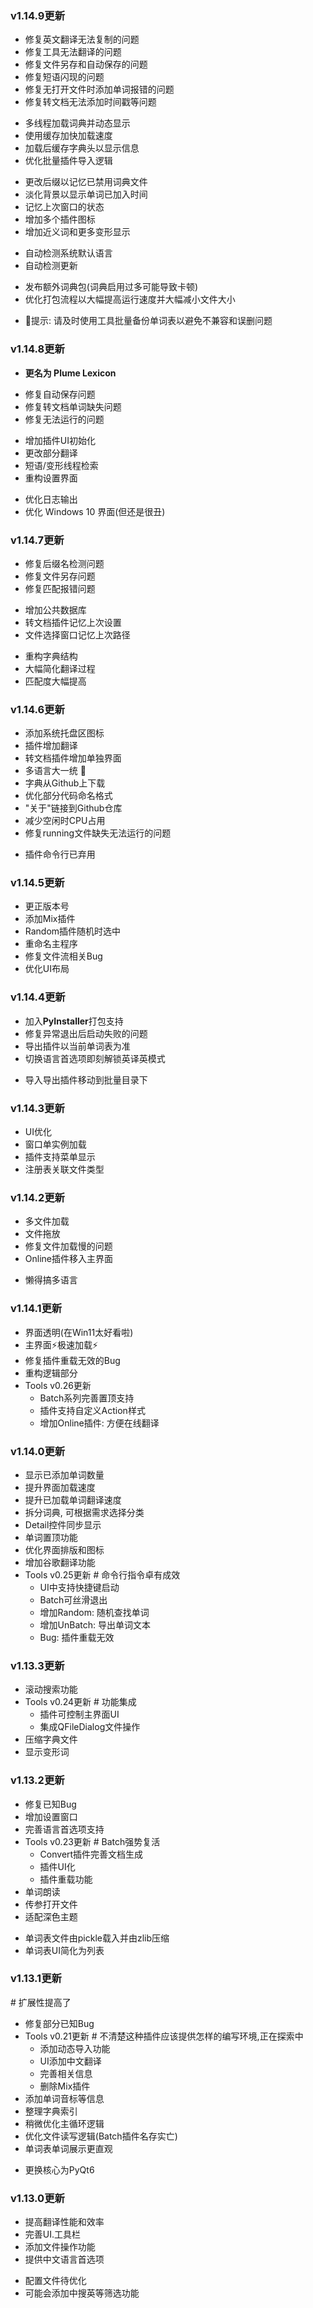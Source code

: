 ### v1.14.9更新
+ 修复英文翻译无法复制的问题
+ 修复工具无法翻译的问题
+ 修复文件另存和自动保存的问题
+ 修复短语闪现的问题
+ 修复无打开文件时添加单词报错的问题
+ 修复转文档无法添加时间戳等问题
* 多线程加载词典并动态显示
* 使用缓存加快加载速度
* 加载后缓存字典头以显示信息
* 优化批量插件导入逻辑
+ 更改后缀以记忆已禁用词典文件
+ 淡化背景以显示单词已加入时间
+ 记忆上次窗口的状态
+ 增加多个插件图标
+ 增加近义词和更多变形显示
* 自动检测系统默认语言
* 自动检测更新
+ 发布额外词典包(词典启用过多可能导致卡顿)
+ 优化打包流程以大幅提高运行速度并大幅减小文件大小
- 📗提示: 请及时使用工具批量备份单词表以避免不兼容和误删问题

### v1.14.8更新
* **更名为 Plume Lexicon**
+ 修复自动保存问题
+ 修复转文档单词缺失问题
+ 修复无法运行的问题
* 增加插件UI初始化
* 更改部分翻译
* 短语/变形线程检索
* 重构设置界面
+ 优化日志输出
+ 优化 Windows 10 界面(但还是很丑)

### v1.14.7更新
+ 修复后缀名检测问题
+ 修复文件另存问题
+ 修复匹配报错问题
* 增加公共数据库
* 转文档插件记忆上次设置
* 文件选择窗口记忆上次路径
+ 重构字典结构
+ 大幅简化翻译过程
+ 匹配度大幅提高

### v1.14.6更新
+ 添加系统托盘区图标
+ 插件增加翻译
+ 转文档插件增加单独界面
+ 多语言大一统 🎉
+ 字典从Github上下载
+ 优化部分代码命名格式
+ "关于"链接到Github仓库
+ 减少空闲时CPU占用
+ 修复running文件缺失无法运行的问题
- 插件命令行已弃用

### v1.14.5更新
+ 更正版本号
+ 添加Mix插件
+ Random插件随机时选中
+ 重命名主程序
+ 修复文件流相关Bug
+ 优化UI布局

### v1.14.4更新
+ 加入**PyInstaller**打包支持
+ 修复异常退出后启动失败的问题
+ 导出插件以当前单词表为准
+ 切换语言首选项即刻解锁英译英模式
* 导入导出插件移动到批量目录下

### v1.14.3更新
+ UI优化
+ 窗口单实例加载
+ 插件支持菜单显示
+ 注册表关联文件类型

### v1.14.2更新
+ 多文件加载
+ 文件拖放
+ 修复文件加载慢的问题
+ Online插件移入主界面
- 懒得搞多语言

### v1.14.1更新
+ 界面透明(在Win11太好看啦)
+ 主界面⚡极速加载⚡
+ 修复插件重载无效的Bug
+ 重构逻辑部分
+ Tools v0.26更新
    + Batch系列完善置顶支持
    + 插件支持自定义Action样式
    + 增加Online插件: 方便在线翻译

### v1.14.0更新
+ 显示已添加单词数量
+ 提升界面加载速度
+ 提升已加载单词翻译速度
+ 拆分词典, 可根据需求选择分类
+ Detail控件同步显示
+ 单词置顶功能
+ 优化界面排版和图标
+ 增加谷歌翻译功能
+ Tools v0.25更新
    \# 命令行指令卓有成效
    + UI中支持快捷键启动
    + Batch可丝滑退出
    + 增加Random: 随机查找单词
    + 增加UnBatch: 导出单词文本
    - Bug: 插件重载无效

### v1.13.3更新
+ 滚动搜索功能
+ Tools v0.24更新
    \# 功能集成
    + 插件可控制主界面UI
    + 集成QFileDialog文件操作
+ 压缩字典文件
+ 显示变形词

### v1.13.2更新
+ 修复已知Bug
+ 增加设置窗口
+ 完善语言首选项支持
+ Tools v0.23更新
    \# Batch强势复活
    + Convert插件完善文档生成
    + 插件UI化
    + 插件重载功能
+ 单词朗读
+ 传参打开文件
+ 适配深色主题
* 单词表文件由pickle载入并由zlib压缩
* 单词表UI简化为列表

### v1.13.1更新
\# 扩展性提高了
+ 修复部分已知Bug
+ Tools v0.21更新
    \# 不清楚这种插件应该提供怎样的编写环境,正在探索中
    + 添加动态导入功能
    + UI添加中文翻译
    + 完善相关信息
    - 删除Mix插件
+ 添加单词音标等信息
+ 整理字典索引
+ 稍微优化主循环逻辑
+ 优化文件读写逻辑(Batch插件名存实亡)
+ 单词表单词展示更直观
* 更换核心为PyQt6

### v1.13.0更新
+ 提高翻译性能和效率
+ 完善UI.工具栏
+ 添加文件操作功能
+ 提供中文语言首选项
* 配置文件待优化
* 可能会添加中搜英等筛选功能